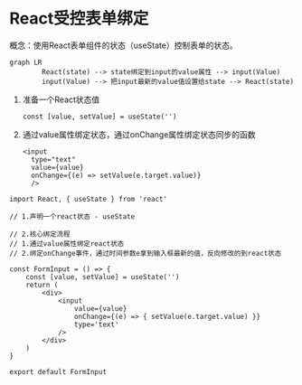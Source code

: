 # React受控表单绑定

概念：使用React表单组件的状态（useState）控制表单的状态。

```mermaid
graph LR
		React(state) --> state绑定到input的value属性 --> input(Value)
		input(Value) --> 把input最新的value值设置给state --> React(state)
```

1. 准备一个React状态值

   ```tsx
   const [value, setValue] = useState('')
   ```

   

2. 通过value属性绑定状态，通过onChange属性绑定状态同步的函数

   ```tsx
   <input
     type="text"
     value={value}
     onChange={(e) => setValue(e.target.value)}
     />
   ```

   

```tsx
import React, { useState } from 'react'

// 1.声明一个react状态 - useState

// 2.核心绑定流程
// 1.通过value属性绑定react状态
// 2.绑定onChange事件，通过时间参数e拿到输入框最新的值，反向修改的到react状态

const FormInput = () => {
    const [value, setValue] = useState('')
    return (
        <div>
            <input
                value={value}
                onChange={(e) => { setValue(e.target.value) }}
                type='text'
            />
        </div>
    )
}

export default FormInput
```

